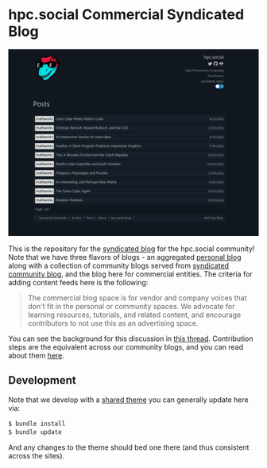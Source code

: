 # hpc.social Commercial Syndicated Blog

![assets/images/blog.png](assets/images/blog.png)

This is the repository for the [syndicated blog](https://hpc.social/projects/blog/) for the hpc.social community!
Note that we have three flavors of blogs - an aggregated [personal blog](https://hpc.social/personal-blog/) along with a collection
of community blogs served from  [syndicated community blog](https://hpc.social/community-blog/), and the blog
here for commercial entities. The criteria for adding content feeds here is the following:

> The commercial blog space is for vendor and company voices that don't fit in the personal or community spaces. We advocate for learning resources, tutorials, and related content, and encourage contributors to not use this as an advertising space.

You can see the background for this discussion in [this thread](https://github.com/hpc-social/blog/pull/13).
Contribution steps are the equivalent across our community blogs, and you can
read about them [here](https://github.com/hpc-social/blog).

## Development

Note that we develop with a [shared theme](https://github.com/hpc-social/hpc-social-blog-theme)
you can generally update here via:

```bash
$ bundle install
$ bundle update
``` 

And any changes to the theme should bed one there (and thus consistent across the sites).
